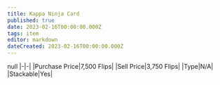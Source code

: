 ```yaml
---
title: Kappa Ninja Card
published: true
date: 2023-02-16T00:00:00.000Z
tags: item
editor: markdown
dateCreated: 2023-02-16T00:00:00.000Z
---
```


null
|-|-|
|Purchase Price|7,500 Flips|
|Sell Price|3,750 Flips|
|Type|N/A|
|Stackable|Yes|

